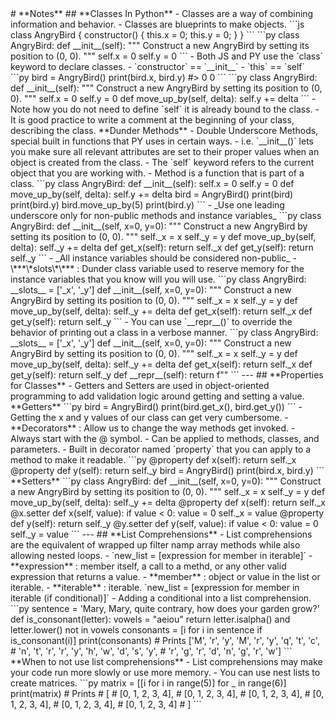 <!DOCTYPE html><html lang="en"><head> <meta charset="UTF-8"> <meta name="viewport" content="width=device-width, initial-scale=1.0"> <title>Document</title></head><body>
<!DOCTYPE html><html lang="en"><head> <meta charset="UTF-8"> <meta name="viewport" content="width=device-width, initial-scale=1.0"> <title>Document</title></head><body> # **Notes** ## **Classes In Python** - Classes are a way of combining information and behavior. - Classes are blueprints to make objects. ```js class AngryBird { constructor() { this.x = 0; this.y = 0; } } ``` ```py class AngryBird: def __init__(self): """ Construct a new AngryBird by setting its position to (0, 0). """ self.x = 0 self.y = 0 ``` - Both JS and PY use the `class` keyword to declare classes. - `constructor` == `__init__` - `this` == `self` ```py bird = AngryBird() print(bird.x, bird.y) #> 0 0 ``` ```py class AngryBird: def __init__(self): """ Construct a new AngryBird by setting its position to (0, 0). """ self.x = 0 self.y = 0 def move_up_by(self, delta): self.y += delta ``` - Note how you do not need to define `self` it is already bound to the class. - It is good practice to write a comment at the beginning of your class, describing the class. **Dunder Methods** - Double Underscore Methods, special built in functions that PY uses in certain ways. - i.e. `__init__()` lets you make sure all relevant attributes are set to their proper values when an object is created from the class. - The `self` keyword refers to the current object that you are working with. - Method is a function that is part of a class. ```py class AngryBird: def __init__(self): self.x = 0 self.y = 0 def move_up_by(self, delta): self.y += delta bird = AngryBird() print(bird) print(bird.y) bird.move_up_by(5) print(bird.y) ``` - _Use one leading underscore only for non-public methods and instance variables_ ```py class AngryBird: def __init__(self, x=0, y=0): """ Construct a new AngryBird by setting its position to (0, 0). """ self._x = x self._y = y def move_up_by(self, delta): self._y += delta def get_x(self): return self._x def get_y(self): return self._y ``` - _All instance variables should be considered non-public_ - \***\*slots\*\*** : Dunder class variable used to reserve memory for the instance variables that you know will you will use. ```py class AngryBird: __slots__ = ['_x', '_y'] def __init__(self, x=0, y=0): """ Construct a new AngryBird by setting its position to (0, 0). """ self._x = x self._y = y def move_up_by(self, delta): self._y += delta def get_x(self): return self._x def get_y(self): return self._y ``` - You can use `__repr__()` to override the behavior of printing out a class in a verbose manner. ```py class AngryBird: __slots__ = ['_x', '_y'] def __init__(self, x=0, y=0): """ Construct a new AngryBird by setting its position to (0, 0). """ self._x = x self._y = y def move_up_by(self, delta): self._y += delta def get_x(self): return self._x def get_y(self): return self._y def __repr__(self): return f"<AngryBird ({self._x}, {self._y})>" ``` --- ## **Properties for Classes** - Getters and Setters are used in object-oriented programming to add validation logic around getting and setting a value. **Getters** ```py bird = AngryBird() print(bird.get_x(), bird.get_y()) ``` - Getting the x and y values of our class can get very cumbersome. - **Decorators** : Allow us to change the way methods get invoked. - Always start with the @ symbol. - Can be applied to methods, classes, and parameters. - Built in decorator named `property` that you can apply to a method to make it readable. ```py @property def x(self): return self._x @property def y(self): return self._y bird = AngryBird() print(bird.x, bird.y) ``` **Setters** ```py class AngryBird: def __init__(self, x=0, y=0): """ Construct a new AngryBird by setting its position to (0, 0). """ self._x = x self._y = y def move_up_by(self, delta): self._y += delta @property def x(self): return self._x @x.setter def x(self, value): if value < 0: value = 0 self._x = value @property def y(self): return self._y @y.setter def y(self, value): if value < 0: value = 0 self._y = value ``` --- ## **List Comprehensions** - List comprehensions are the equivalent of wrapped up filter namp array methods while also allowing nested loops. - `new_list = [expression for member in iterable]` - **expression** : member itself, a call to a methd, or any other valid expression that returns a value. - **member** : object or value in the list or iterable. - **iterable** : iterable. `new_list = [expression for member in iterable (if conditional)]` - Adding a conditional into a list comprehension. ```py sentence = 'Mary, Mary, quite contrary, how does your garden grow?' def is_consonant(letter): vowels = "aeiou" return letter.isalpha() and letter.lower() not in vowels consonants = [i for i in sentence if is_consonant(i)] print(consonants) # Prints ['M', 'r', 'y', 'M', 'r', 'y', 'q', 't', 'c', # 'n', 't', 'r', 'r', 'y', 'h', 'w', 'd', 's', 'y', # 'r', 'g', 'r', 'd', 'n', 'g', 'r', 'w'] ``` **When to not use list comprehensions** - List comprehensions may make your code run more slowly or use more memory. - You can use nest lists to create matrices. ```py matrix = [[i for i in range(5)] for _ in range(6)] print(matrix) # Prints # [ # [0, 1, 2, 3, 4], # [0, 1, 2, 3, 4], # [0, 1, 2, 3, 4], # [0, 1, 2, 3, 4], # [0, 1, 2, 3, 4], # [0, 1, 2, 3, 4] # ] ```
